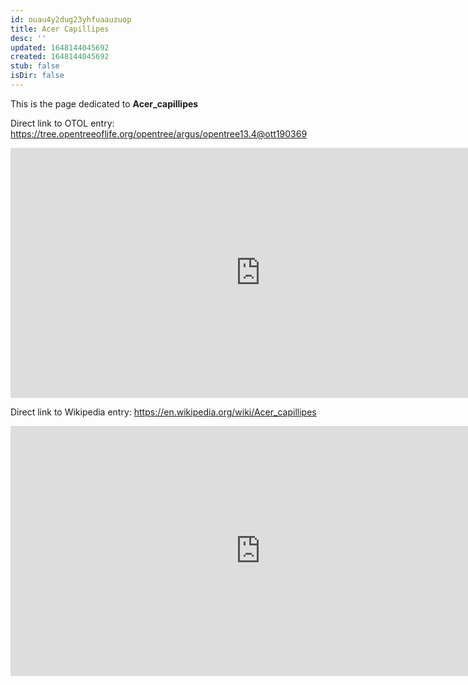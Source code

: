 ```yaml
---
id: ouau4y2dug23yhfuaauzuop
title: Acer Capillipes
desc: ''
updated: 1648144045692
created: 1648144045692
stub: false
isDir: false
---
```

This is the page dedicated to **Acer_capillipes**


Direct link to OTOL entry: https://tree.opentreeoflife.org/opentree/argus/opentree13.4@ott190369



<html>
    <body>
    <iframe src="https://tree.opentreeoflife.org/opentree/argus/opentree13.4@ott190369"
    width="800" height="400" frameborder="0" allowfullscreen> </iframe>
    </body>
</html>
    


Direct link to Wikipedia entry: https://en.wikipedia.org/wiki/Acer_capillipes



<html>
    <body>
    <iframe src="https://en.wikipedia.org/wiki/Acer_capillipes"
    width="800" height="400" frameborder="0" allowfullscreen> </iframe>
    </body>
</html>
    
